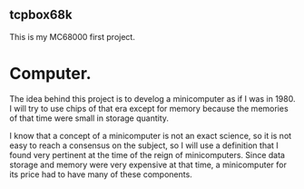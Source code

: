 ## tcpbox68k
This is my MC68000 first project.


# Computer.

The idea behind this project is to develog a minicomputer as if I was in 1980.
I will try to use chips of that era except for memory because the memories of
that time were small in storage quantity.


I know that a concept of a minicomputer is not an exact science, so it is not
easy to reach a consensus on the subject, so I will use a definition that I found
very pertinent at the time of the reign of minicomputers. Since data storage
and memory were very expensive at that time, a minicomputer for its price had
to have many of these components.

